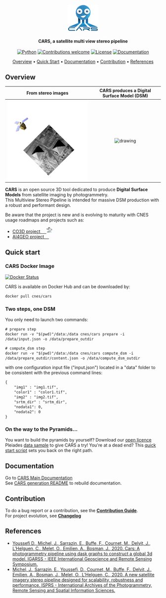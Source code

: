 <div align="center">
  <a href="https://github.com/CNES/cars"><img src="docs/source/images/picto_transparent.png" alt="CARS" title="CARS"  width="20%"></a>

<h4>CARS, a satellite multi view stereo pipeline </h4>

[![Python](https://img.shields.io/badge/python-v3.6+-blue.svg)](https://www.python.org/downloads/release/python-360/)
[![Contributions welcome](https://img.shields.io/badge/contributions-welcome-orange.svg)](CONTRIBUTING.md)
[![License](https://img.shields.io/badge/License-Apache%202.0-blue.svg)](https://opensource.org/licenses/Apache-2.0/)
[![Documentation](https://readthedocs.org/projects/cars/badge/?version=latest)](https://cars.readthedocs.io/?badge=latest)

<p>
  <a href="#overview">Overview</a> •
  <a href="#quick-start">Quick Start</a> •
  <a href="#documentation">Documentation</a> •
  <a href="#contribution">Contribution</a> •
  <a href="#references">References</a>
</p>
</div>

## Overview

From stereo images  |  CARS produces a Digital Surface Model (DSM)
:-------------------------:|:-------------------------:
<img src="docs/source/images/animation_sat.gif" alt="drawing" width="400"/> |  <img src="docs/source/images/overview_dsm_3d.gif" alt="drawing" width="400"/>


**CARS** is an open source 3D tool dedicated to produce **Digital Surface Models** from satellite imaging by photogrammetry.  
This Multiview Stereo Pipeline is intended for massive DSM production with a robust and performant design.

Be aware that the project is new and is evolving to maturity with CNES usage roadmaps and projects such as:
- <a href="https://co3d.cnes.fr/en/co3d-0">CO3D project &nbsp;&nbsp;&nbsp;  <img src="docs/source/images/logo_co3D_cnes.jpg" width="20" height="20"/></a>
- <a href="https://www.ai4geo.eu/">AI4GEO project &nbsp;&nbsp;&nbsp;  </a>

## Quick start

### CARS Docker Image

[![Docker Status](http://dockeri.co/image/cnes/cars)](https://hub.docker.com/r/cnes/cars)

CARS is available on Docker Hub and can be downloaded by:
``` bash
docker pull cnes/cars
```

### Two steps, one DSM

You only need to launch two commands:
```
# prepare step
docker run -v "$(pwd)"/data:/data cnes/cars prepare -i /data/input.json -o /data/prepare_outdir
```
```
# compute_dsm step
docker run -v "$(pwd)"/data:/data cnes/cars compute_dsm -i /data/prepare_outdir/content.json -o /data/compute_dsm_outdir
```
with one configuration input file ("input.json") located in a "data" folder to be consistent with the previous command lines:
```
{
    "img1" : "img1.tif",
    "color1" : "color1.tif",
    "img2" : "img2.tif",
    "srtm_dir" : "srtm_dir",
    "nodata1": 0,
    "nodata2": 0
}
```

### On the way to the Pyramids...

You want to build the pyramids by yourself? Download our [open licence](https://www.etalab.gouv.fr/licence-ouverte-open-licence) Pleiades [data sample](https://raw.githubusercontent.com/CNES/cars/master/docs/source/demo/data_samples.tar.bz2) to give CARS a try!
You're at a dead end? This [quick start script](https://raw.githubusercontent.com/CNES/cars/master/docs/source/demo/quick_start.sh) sets you back on the right path.

## Documentation

Go to [CARS Main Documentation](https://cars.readthedocs.io/?badge=latest)  
See [CARS generation README](docs/README.md) to rebuild documentation.

## Contribution

To do a bug report or a contribution, see the [**Contribution Guide**](CONTRIBUTING.md).  
For project evolution, see [**Changelog**](CHANGELOG.md)

## References

- [Youssefi D., Michel, J., Sarrazin, E., Buffe, F., Cournet, M., Delvit, J., L’Helguen, C., Melet, O., Emilien, A., Bosman, J., 2020. Cars: A photogrammetry pipeline using dask graphs to construct a global 3d model. IGARSS - IEEE International Geoscience and Remote Sensing Symposium.](https://ieeexplore.ieee.org/document/9324020)
- [Michel, J., Sarrazin, E., Youssefi, D., Cournet, M., Buffe, F., Delvit, J., Emilien, A., Bosman, J., Melet, O., L’Helguen, C., 2020. A new satellite imagery stereo pipeline designed for scalability, robustness and performance. ISPRS - International Archives of the Photogrammetry, Remote Sensing and Spatial Information Sciences.](https://www.isprs-ann-photogramm-remote-sens-spatial-inf-sci.net/V-2-2020/171/2020/)
